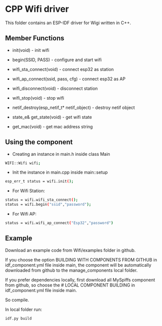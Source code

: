 # CPP Wifi driver
This folder contains an ESP-IDF driver for Wigi written in C++.

## Member Functions
- init(void) - init wifi

- begin(SSID, PASS) - configure and start wifi

- wifi_sta_connect(void) - connect esp32 as station

- wifi_ap_connect(ssid, pass, cfg) - connect esp32 as AP

- wifi_disconnect(void) - disconnect station

- wifi_stop(void) - stop wifi

- netif_destroy(esp_netif_t* netif_object) - destroy netif object

- state_e& get_state(void) - get wifi state

- get_mac(void) - get mac address string

## Using the component
- Creating an instance in main.h inside class Main
```bash
WIFI::Wifi wifi;
``````

- Init the instance in main.cpp inside main::setup
```bash
esp_err_t status = wifi.init();
``````
- For Wifi Station:
```bash
status = wifi.wifi_sta_connect();
status = wifi.begin("ssid","password");
```

- For Wifi AP:
```bash
status = wifi.wifi_ap_connect("Esp32","password")
```

## Example
Download an example code from Wifi/examples folder in github.


If you choose the option BUILDING WITH COMPONENTS FROM GITHUB in idf_component.yml file inside main, the component will be automatically downloaded from github to the manage_components local folder.

If you prefer dependencies locally, first download all MySpiffs component from github, so choose the # LOCAL COMPONENT BUILDING  in idf_component.yml file inside main. 

So compile.

In local folder run:
```bash
idf.py build
```
















